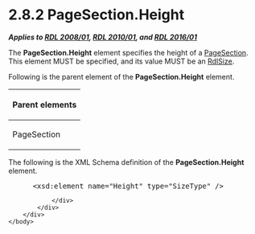 <html dir="LTR" xmlns:mshelp="http://msdn.microsoft.com/mshelp" xmlns:ddue="http://ddue.schemas.microsoft.com/authoring/2003/5" xmlns:xlink="http://www.w3.org/1999/xlink" xmlns:tool="http://www.microsoft.com/tooltip">
    <head>
        <meta http-equiv="Content-Type" content="text/html; CHARSET=utf-8"></meta>
        <meta name="save" content="history"></meta>
        <title>2.8.2 PageSection.Height</title>
        <xml>
            <mshelp:toctitle title="2.8.2 PageSection.Height"></mshelp:toctitle>
            <mshelp:rltitle title="[MS-RDL]: PageSection.Height"></mshelp:rltitle>
            <mshelp:keyword index="A" term="827278e2-fe84-44c8-b8dc-dfc5657bfb87"></mshelp:keyword>
            <mshelp:attr name="DCSext.ContentType" value="open specification"></mshelp:attr>
            <mshelp:attr name="AssetID" value="827278e2-fe84-44c8-b8dc-dfc5657bfb87"></mshelp:attr>
            <mshelp:attr name="TopicType" value="kbRef"></mshelp:attr>
            <mshelp:attr name="DCSext.Title" value="[MS-RDL]: PageSection.Height" />
        </xml>
    </head>
    <body>
        <div id="header">
            <h1 class="heading">2.8.2 PageSection.Height</h1>
        </div>
        <div id="mainSection">
            <div id="mainBody">
                <div id="allHistory" class="saveHistory"></div>
                <div id="sectionSection0" class="section" name="collapseableSection">
                    

<p><b><i>Applies to </i></b><a href="1e855f94-4617-47e4-b89e-0856c6cb420f.html"><b><i>RDL 2008/01</i></b></a><b><i>,
</i></b><a href="3428e690-a348-4ec7-8a6a-8efb42d2cdee.html"><b><i>RDL 2010/01</i></b></a><b><i>,
and </i></b><a href="52ce3983-2bfc-4e72-9359-42aaf5fe4509.html"><b><i>RDL 2016/01</i></b></a></p>

<p>The <b>PageSection.Height</b> element specifies the height
of a <a href="afff0921-7d95-4216-8f28-635c67d539d8.html">PageSection</a>. This
element MUST be specified, and its value MUST be an <a href="b40c092e-4fe5-4f7b-a0bf-c98df1361c90.html">RdlSize</a>. </p>

<p>Following is the parent element of the <b>PageSection.Height</b>
element.</p>

<table>
 <thead>
  <tr>
   <th>
   <p>Parent elements</p>
   </th>
  </tr>
 </thead>
 <tr>
  <td>
  <p>PageSection</p>
  </td>
 </tr>
</table>

<p>The following is the XML Schema definition of the <b>PageSection.Height</b>
element.</p>

<dl>
<dd>
<div><pre> &lt;xsd:element name=&quot;Height&quot; type=&quot;SizeType&quot; /&gt;
</pre></div>
</dd></dl>


                </div>
            </div>
        </div>
    </body>
</html>